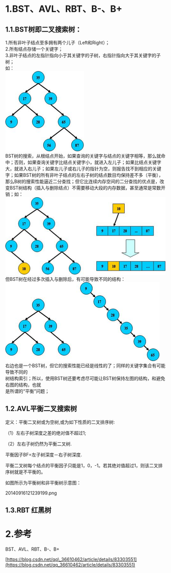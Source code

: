 # 1.BST、AVL、RBT、B-、B+

## 1.1.**BST树**即二叉搜索树：

1.所有非叶子结点至多拥有两个儿子（Left和Right）；  
2.所有结点存储一个关键字；  
3.非叶子结点的左指针指向小于其关键字的子树，右指针指向大于其关键字的子树；  
如：  
![](/static/image/454774631643454343.JPG)  
BST树的搜索，从根结点开始，如果查询的关键字与结点的关键字相等，那么就命中；否则，如果查询关键字比结点关键字小，就进入左儿子；如果比结点关键字大，就进入右儿子；如果左儿子或右儿子的指针为空，则报告找不到相应的关键字；如果BST树的所有非叶子结点的左右子树的结点数目均保持差不多（平衡），那么B树的搜索性能逼近二分查找；但它比连续内存空间的二分查找的优点是，改变BST树结构（插入与删除结点）不需要移动大段的内存数据，甚至通常是常数开销；如：  
![](/static/image/15165434163546.JPG)  
但BST树在经过多次插入与删除后，有可能导致不同的结构：  
![](/static/image/4346623456456.JPG)  
右边也是一个BST树，但它的搜索性能已经是线性的了；同样的关键字集合有可能导致不同的  
树结构索引；所以，使用BST树还要考虑尽可能让BST树保持左图的结构，和避免右图的结构，也就  
是所谓的“平衡”问题；

## 1.2.AVL平衡二叉搜索树

定义：平衡二叉树或为空树,或为如下性质的二叉排序树:

（1）左右子树深度之差的绝对值不超过1;

（2）左右子树仍然为平衡二叉树.

平衡因子BF=左子树深度－右子树深度.

平衡二叉树每个结点的平衡因子只能是1，0，-1。若其绝对值超过1，则该二叉排序树就是不平衡的。

如图所示为平衡树和非平衡树示意图：

20140916121239199.png

## 1.3.**RBT 红黑树**

# 2.参考

BST、AVL、RBT、B-、B+

[https://blog.csdn.net/qq\_36610462/article/details/83303551](https://blog.csdn.net/qq_36610462/article/details/83303551)

